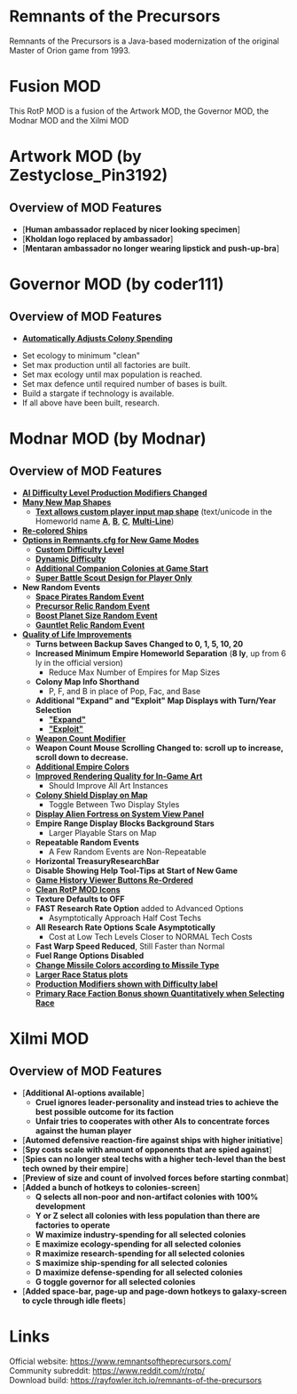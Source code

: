 # Remnants of the Precursors

Remnants of the Precursors is a Java-based modernization of the original Master of Orion game from 1993.

# Fusion MOD

This RotP MOD is a fusion of the Artwork MOD, the Governor MOD, the Modnar MOD and the Xilmi MOD

# Artwork MOD (by Zestyclose_Pin3192)

## Overview of MOD Features

- [**Human ambassador replaced by nicer looking specimen**]
- [**Kholdan logo replaced by ambassador**]
- [**Mentaran ambassador no longer wearing lipstick and push-up-bra**]

# Governor MOD (by coder111)

## Overview of MOD Features

- [**Automatically Adjusts Colony Spending**](https://i.imgur.com/AhXNE73.png)
* Set ecology to minimum "clean"
* Set max production until all factories are built.
* Set max ecology until max population is reached.
* Set max defence until required number of bases is built.
* Build a stargate if technology is available.
* If all above have been built, research.

# Modnar MOD (by Modnar)

## Overview of MOD Features

- [**AI Difficulty Level Production Modifiers Changed**](https://i.imgur.com/5LJYBqH.png)
- [**Many New Map Shapes**](https://i.imgur.com/115jnZb.png)
    - [**Text allows custom player input map shape**](https://i.imgur.com/J5Wr3yL.png) (text/unicode in the Homeworld name [**A**](https://i.imgur.com/UUpH1TK.png), [**B**](https://i.imgur.com/JsZp69f.png), [**C**](https://i.imgur.com/tjkhdYP.png), [**Multi-Line**](https://i.imgur.com/Uf4X8gj.png))
- [**Re-colored Ships**](https://reddit.com/r/rotp/comments/gli5z5/rotp_recolored_ship_design_sets_download/)
- [**Options in Remnants.cfg for New Game Modes**](https://i.imgur.com/Qjw5o5C.png)
    - [**Custom Difficulty Level**](https://i.imgur.com/3gJtWUC.png)
    - [**Dynamic Difficulty**](https://i.imgur.com/3QXJ8U5.png)
    - [**Additional Companion Colonies at Game Start**](https://i.imgur.com/MdIAsTS.png)
    - [**Super Battle Scout Design for Player Only**](https://i.imgur.com/ZIwwRqE.png)
- **New Random Events**
    - [**Space Pirates Random Event**](https://i.imgur.com/jBu21Pt.png)
    - [**Precursor Relic Random Event**](https://i.imgur.com/Eq5KW4N.png)
    - [**Boost Planet Size Random Event**](https://i.imgur.com/vNk0d4B.png)
    - [**Gauntlet Relic Random Event**](https://i.imgur.com/0En3ESM.png)
- [**Quality of Life Improvements**](https://i.imgur.com/lBAVLpV.png)
    - **Turns between Backup Saves Changed to 0, 1, 5, 10, 20**
    - **Increased Minimum Empire Homeworld Separation** (**8 ly**, up from 6 ly in the official version)
        - Reduce Max Number of Empires for Map Sizes
    - **Colony Map Info Shorthand**
        - P, F, and B in place of Pop, Fac, and Base
    - **Additional "Expand" and "Exploit" Map Displays with Turn/Year Selection**
        - [**"Expand"**](https://i.imgur.com/KJKc8tq.png)
        - [**"Exploit"**](https://i.imgur.com/Qfem6WP.png)
    - [**Weapon Count Modifier**](https://i.imgur.com/YHfMdMG.png)
    - **Weapon Count Mouse Scrolling Changed to: scroll up to increase, scroll down to decrease.**
    - [**Additional Empire Colors**](https://i.imgur.com/3XH7OsF.png)
    - [**Improved Rendering Quality for In-Game Art**](https://i.imgur.com/Yinhuw5.png)
        - Should Improve All Art Instances
    - [**Colony Shield Display on Map**](https://i.imgur.com/QBUHiV4.png)
        - Toggle Between Two Display Styles
    - [**Display Alien Fortress on System View Panel**](https://i.imgur.com/se4Y7fc.png)
    - **Empire Range Display Blocks Background Stars**
        - Larger Playable Stars on Map
    - **Repeatable Random Events**
        - A Few Random Events are Non-Repeatable
    - **Horizontal TreasuryResearchBar**
    - **Disable Showing Help Tool-Tips at Start of New Game**
    - [**Game History Viewer Buttons Re-Ordered**](https://i.imgur.com/PsMXdqG.png)
    - [**Clean RotP MOD Icons**](https://i.imgur.com/WJNO4us.png)
    - **Texture Defaults to OFF**
    - **FAST Research Rate Option** added to Advanced Options
        - Asymptotically Approach Half Cost Techs
    - **All Research Rate Options Scale Asymptotically**
        - Cost at Low Tech Levels Closer to NORMAL Tech Costs
    - **Fast Warp Speed Reduced**, Still Faster than Normal
    - **Fuel Range Options Disabled**
    - [**Change Missile Colors according to Missile Type**](https://i.imgur.com/HSD2Irb.png)
    - [**Larger Race Status plots**](https://i.imgur.com/tn0mL6E.png)
    - [**Production Modifiers shown with Difficulty label**](https://i.imgur.com/KW9md9d.png)
    - [**Primary Race Faction Bonus shown Quantitatively when Selecting Race**](https://i.imgur.com/SOvQ1hh.png)

# Xilmi MOD

## Overview of MOD Features

- [**Additional AI-options available**]
    - **Cruel ignores leader-personality and instead tries to achieve the best possible outcome for its faction**
    - **Unfair tries to cooperates with other AIs to concentrate forces against the human player**
- [**Automed defensive reaction-fire against ships with higher initiative**]
- [**Spy costs scale with amount of opponents that are spied against**]
- [**Spies can no longer steal techs with a higher tech-level than the best tech owned by their empire**]
- [**Preview of size and count of involved forces before starting conmbat**]
- [**Added a bunch of hotkeys to colonies-screen**]
    - **Q selects all non-poor and non-artifact colonies with 100% development**
    - **Y or Z select all colonies with less population than there are factories to operate**
    - **W maximize industry-spending for all selected colonies**
    - **E maximize ecology-spending for all selected colonies**
    - **R maximize research-spending for all selected colonies**
    - **S maximize ship-spending for all selected colonies**
    - **D maximize defense-spending for all selected colonies**
    - **G toggle governor for all selected colonies**
- [**Added space-bar, page-up and page-down hotkeys to galaxy-screen to cycle through idle fleets**]

# Links
Official website: https://www.remnantsoftheprecursors.com/<br/>
Community subreddit: https://www.reddit.com/r/rotp/<br/>
Download build: https://rayfowler.itch.io/remnants-of-the-precursors
